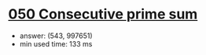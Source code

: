 [050 Consecutive prime sum](http://projecteuler.net/problem=50)
========================

- answer: (543, 997651) 
- min used time: 133 ms

